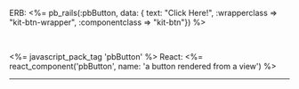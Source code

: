 ERB: <%= pb_rails(:pbButton, data: { text: "Click Here!", :wrapperclass => "kit-btn-wrapper", :componentclass => "kit-btn"}) %>

<br>

<%= javascript_pack_tag 'pbButton' %>
React: <%= react_component('pbButton', name: 'a button rendered from a view') %>

<hr>
